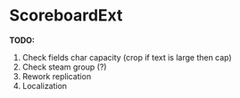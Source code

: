 # ScoreboardExt

**TODO:**
1. Check fields char capacity (crop if text is large then cap)
2. Check steam group (?)
3. Rework replication
4. Localization